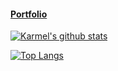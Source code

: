 #### [Portfolio](https://vawlpe.github.io/)
[![Karmel's github stats](https://github-readme-stats.vercel.app/api?username=Vawlpe&theme=nightowl&border_color=444c56&show_icons=true&count_private=true&include_all_commits=true)](https://github.com/Vawlpe)

[![Top Langs](https://github-readme-stats.vercel.app/api/top-langs/?username=Vawlpe&theme=nightowl&border_color=444c56&langs_count=10&layout=compact&exclude_repo=HazelObsidian)](https://github.com/Vawlpe)
